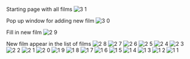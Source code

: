 Starting page with all films
![3 1](https://github.com/antonpshenai/WebCinema/assets/81904561/4548e732-0039-4c80-bae1-1ada43c46a13)

Pop up window for adding new film
![3 0](https://github.com/antonpshenai/WebCinema/assets/81904561/f69d484b-efd7-4692-8897-8a9760271043)

Fill in new film
![2 9](https://github.com/antonpshenai/WebCinema/assets/81904561/7d696ecf-554c-4819-a678-2e22368d7380)

New film appear in the list of films
![2 8](https://github.com/antonpshenai/WebCinema/assets/81904561/0f496a6c-5429-4e1f-bd0a-0172c15f7c83)
![2 7](https://github.com/antonpshenai/WebCinema/assets/81904561/c6a95312-d06a-4da0-bcef-e5bea366d3ac)
![2 6](https://github.com/antonpshenai/WebCinema/assets/81904561/d67725e4-f485-4236-adf2-ce7ee4c91842)
![2 5](https://github.com/antonpshenai/WebCinema/assets/81904561/ee037fc5-6f8f-413d-9790-d0b24ef43f08)
![2 4](https://github.com/antonpshenai/WebCinema/assets/81904561/64e78d63-5d41-45b6-b9ab-e3481cf08022)
![2 3](https://github.com/antonpshenai/WebCinema/assets/81904561/f76d92de-3a7b-484e-b177-d5ea108e06bb)
![2 2](https://github.com/antonpshenai/WebCinema/assets/81904561/b486c4d9-fcb3-49ff-9420-329eb42a902f)
![2 1](https://github.com/antonpshenai/WebCinema/assets/81904561/143c07b8-09f0-4a6f-b416-4a4010176707)
![2 0](https://github.com/antonpshenai/WebCinema/assets/81904561/8861e2a6-bd10-462c-98f0-cc98d1473b3c)
![1 9](https://github.com/antonpshenai/WebCinema/assets/81904561/84f80135-0dba-4862-a8e9-5e0134c3abdc)
![1 8](https://github.com/antonpshenai/WebCinema/assets/81904561/e6566b06-9f10-4cdb-8494-af8a44b35332)
![1 7](https://github.com/antonpshenai/WebCinema/assets/81904561/65a29dcc-6fb4-4d06-9e86-430fe1c1f62b)
![1 6](https://github.com/antonpshenai/WebCinema/assets/81904561/b59e6ea6-0ef8-432b-aefb-af746f2daf11)
![1 5](https://github.com/antonpshenai/WebCinema/assets/81904561/384dce17-852c-472a-99ba-3ad732bd6cdd)
![1 4](https://github.com/antonpshenai/WebCinema/assets/81904561/c63e5b52-ff62-42b0-8f1b-98863bdfdbd1)
![1 3](https://github.com/antonpshenai/WebCinema/assets/81904561/6af8238a-fb2e-4f55-9ac0-fbe76092fc9e)
![1 2](https://github.com/antonpshenai/WebCinema/assets/81904561/92918539-02d4-4ec7-b6bb-a2b2edd1a27c)
![1 1](https://github.com/antonpshenai/WebCinema/assets/81904561/ec6f9d74-d8d6-469e-b632-27ac949a828a)
